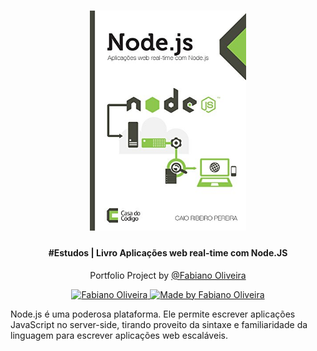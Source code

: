 <h1 align="center">
    <img alt="Aplicações web real-time com Node.js" title="#Aplicações web real-time com Node.js" src="https://raw.githubusercontent.com/fabianoone/nodecc/main/covernodejs.jpg" width="250px" />
</h1>

<h4 align="center">
	<b>#Estudos</b> | Livro Aplicações web real-time com Node.JS 
</h4>
<p align="center">Portfolio Project by <a href="https://www.linkedin.com/in/fabianoone/">@Fabiano Oliveira</a>
</p>
<p align="center">
    <a href="https://www.linkedin.com/in/fabianoone/">
    <img alt="Fabiano Oliveira" title="Fabiano Oliveira | Dev" src="https://avatars.githubusercontent.com/u/3976796?s=48&v=4" width="19">
    <img alt="Made by Fabiano Oliveira" src="https://img.shields.io/badge/made%20by-fabianoone-%234c1">
  </a>
</p>


Node.js é uma poderosa plataforma. Ele permite escrever aplicações JavaScript no server-side, tirando proveito da sintaxe e familiaridade da linguagem para escrever aplicações web escaláveis.



